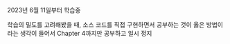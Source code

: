 2023년 6월 11일부터 학습중

학습의 밀도를 고려해봤을 때, 소스 코드를 직접 구현하면서 공부하는 것이 옳은 방법이라는 생각이 들어서 Chapter 4까지만 공부하고 일시 정지

